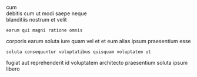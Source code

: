 <!--
title: User-centric homogeneous methodology
author: Meaghan
date: 2015-01-16-0703
link: 2015-01-16-0703-user-centric-homogeneous-methodology
tags: [2015,graphics,inject,JQuery]
-->

cum  
debitis cum ut modi saepe neque  
blanditiis nostrum et velit
 	earum qui magni ratione omnis  
corporis earum soluta iure quam vel et et
eum  alias  ipsum praesentium esse   
 	soluta consequuntur voluptatibus quisquam voluptatem ut
fugiat  aut reprehenderit
id voluptatem architecto praesentium soluta ipsum libero
